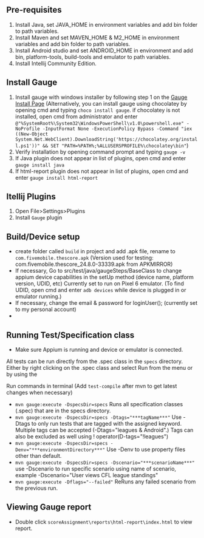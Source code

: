 ## Pre-requisites
1. Install Java, set JAVA_HOME in environment variables and add bin folder to path variables.
2. Install Maven and set MAVEN_HOME & M2_HOME in environment variables and add bin folder to path variables.
3. Install Android studio and set ANDROID_HOME in environment and add bin, platform-tools, build-tools and emulator to path variables.
4. Install Intellij Community Edition.

## Install Gauge
1. Install gauge with windows installer by following step 1 on the [Gauge Install Page](https://docs.gauge.org/getting_started/installing-gauge?os=windows&language=java&ide=vscode)
   (Alternatively, you can install gauge using chocolatey by opening  cmd and typing `choco install gauge`. if chocolatey is not installed, open cmd from administrator and enter `@"%SystemRoot%\System32\WindowsPowerShell\v1.0\powershell.exe" -NoProfile -InputFormat None -ExecutionPolicy Bypass -Command "iex ((New-Object System.Net.WebClient).DownloadString('https://chocolatey.org/install.ps1'))" && SET "PATH=%PATH%;%ALLUSERSPROFILE%\chocolatey\bin"`)
2. Verify installation by opening command prompt and typing  `gauge -v`
3. If Java plugin does not appear in list of plugins, open cmd and  enter `gauge install java`
4. If html-report plugin does not appear in list of plugins, open cmd and enter `gauge install html-report`

## Itellij Plugins
1. Open File>Settings>Plugins
2. Install `Gauge` plugin

## Build/Device setup
* create folder called `build` in project and add .apk file, rename to `com.fivemobile.thescore.apk` (Version used for testing: com.fivemobile.thescore_24.8.0-33339.apk from APKMIRROR)
* If necessary, Go to src/test/java/gaugeSteps/BaseClass to change appium device capabilities in the setUp method (device name, platform version, UDID, etc) Currently set to run on Pixel 6 emulator. (To find UDID, open cmd and enter `adb devices` while device is plugged in or emulator running.)
* If necessary, change the email & password  for loginUser(); (currently set to my personal account)
* 

## Running Test/Specification class
* Make sure Appium is running and device or emulator is connected.

All tests can be run directly from the .spec class in the `specs` directory. Either by right clicking on the .spec class and select Run from the menu or by using the 

Run commands in terminal (Add  `test-compile` after mvn to get latest changes when necessary)

*  `mvn gauge:execute -DspecsDir=specs` Runs all specification classes (.spec) that are in the specs directory.
*  `mvn gauge:execute -DspecsDir=specs -Dtags="***tagName***"` Use -Dtags to only run tests that are tagged with the assigned keyword. Multiple tags can be accepted (-Dtags="leagues & Android".) Tags can also be excluded as well using ! operator(D-tags="!leagues")
*  `mvn gauge:execute -DspecsDir=specs -Denv="***environmentDirectory***"` Use -Denv to use property files other than default.
*  `mvn gauge:execute -DspecsDir=specs -Dscenario="***scenarioName***"` use -Dscenario to run specific scenario using name of scenario, example -Dscenario="User views CFL league standings"
*  `mvn gauge:execute -Dflags="--failed"` ReRuns any failed scenario from the previous run.

## Viewing Gauge report
* Double click `scoreAssignment\reports\html-report\index.html` to view report.  